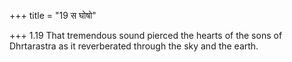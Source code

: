 +++
title = "19 स घोषो"

+++
1.19 That tremendous sound pierced the hearts of the sons of Dhrtarastra
as it reverberated through the sky and the earth.
